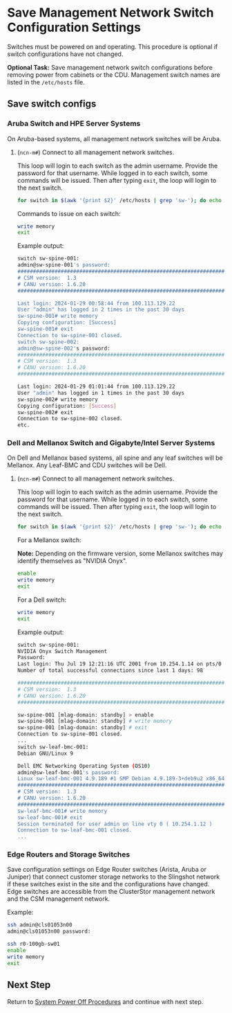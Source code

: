 # Save Management Network Switch Configuration Settings

Switches must be powered on and operating. This procedure is optional if switch configurations have not changed.

**Optional Task:** Save management network switch configurations before removing power from cabinets or the CDU. Management switch names are listed in the `/etc/hosts` file.

## Save switch configs

### Aruba Switch and HPE Server Systems

On Aruba-based systems, all management network switches will be Aruba.

1. (`ncn-m#`) Connect to all management network switches.

   This loop will login to each switch as the admin username. Provide the password for that username. While logged in to each switch, some commands will be issued.  Then after typing `exit`, the loop will login to the next switch.

    ```bash
    for switch in $(awk '{print $2}' /etc/hosts | grep 'sw-'); do echo  "switch ${switch}:" ; ssh admin@$switch; done
    ```

   Commands to issue on each switch:

   ```bash
   write memory
   exit
   ```

   Example output:

   ```bash
   switch sw-spine-001:
   admin@sw-spine-001's password: 
   ###############################################################################
   # CSM version:  1.3
   # CANU version: 1.6.20
   ###############################################################################

   Last login: 2024-01-29 00:58:44 from 100.113.129.22
   User "admin" has logged in 2 times in the past 30 days
   sw-spine-001# write memory
   Copying configuration: [Success]
   sw-spine-001# exit
   Connection to sw-spine-001 closed.
   switch sw-spine-002:
   admin@sw-spine-002's password: 
   ###############################################################################
   # CSM version:  1.3
   # CANU version: 1.6.20
   ###############################################################################

   Last login: 2024-01-29 01:01:44 from 100.113.129.22
   User "admin" has logged in 1 times in the past 30 days
   sw-spine-002# write memory
   Copying configuration: [Success]
   sw-spine-002# exit
   Connection to sw-spine-002 closed.
   etc.
    ```

### Dell and Mellanox Switch and Gigabyte/Intel Server Systems

On Dell and Mellanox based systems, all spine and any leaf switches will be Mellanox. Any Leaf-BMC and CDU switches will be Dell.

1. (`ncn-m#`) Connect to all management network switches.

   This loop will login to each switch as the admin username. Provide the password for that username. While logged in to each switch, some commands will be issued.  Then after typing `exit`, the loop will login to the next switch.

    ```bash
    for switch in $(awk '{print $2}' /etc/hosts | grep 'sw-'); do echo  "switch ${switch}:" ; ssh admin@$switch; done
    ```

   For a Mellanox switch:

   **Note:** Depending on the firmware version, some Mellanox switches may identify themselves as "NVIDIA Onyx".

   ```bash
   enable
   write memory
   exit
   ```

   For a Dell switch:

   ```bash
   write memory
   exit
   ```

   Example output:

   ```bash
   switch sw-spine-001:
   NVIDIA Onyx Switch Management
   Password: 
   Last login: Thu Jul 19 12:21:16 UTC 2001 from 10.254.1.14 on pts/0
   Number of total successful connections since last 1 days: 98

   ###############################################################################
   # CSM version:  1.3
   # CANU version: 1.6.20
   ###############################################################################

   sw-spine-001 [mlag-domain: standby] > enable
   sw-spine-001 [mlag-domain: standby] # write memory
   sw-spine-001 [mlag-domain: standby] # exit
   Connection to sw-spine-001 closed.
   ...
   switch sw-leaf-bmc-001:
   Debian GNU/Linux 9

   Dell EMC Networking Operating System (OS10)
   admin@sw-leaf-bmc-001's password: 
   Linux sw-leaf-bmc-001 4.9.189 #1 SMP Debian 4.9.189-3+deb9u2 x86_64
   ###############################################################################
   # CSM version:  1.3
   # CANU version: 1.6.20
   ###############################################################################
   sw-leaf-bmc-001# write memory
   sw-leaf-bmc-001# exit
   Session terminated for user admin on line vty 0 ( 10.254.1.12 )
   Connection to sw-leaf-bmc-001 closed.
   ...
   ```

### Edge Routers and Storage Switches

Save configuration settings on Edge Router switches (Arista, Aruba or Juniper) that connect customer storage networks to the Slingshot network if these switches exist in the site and the configurations have changed.
Edge switches are accessible from the ClusterStor management network and the CSM management network.

Example:

```bash
ssh admin@cls01053n00
admin@cls01053n00 password:

ssh r0-100gb-sw01
enable
write memory
exit
```

## Next Step

Return to [System Power Off Procedures](System_Power_Off_Procedures.md) and continue with next step.
